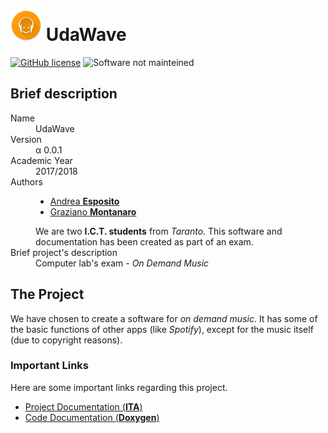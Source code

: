 # <img src="/src/resources/icon.png" alt="UdaWave Logo" width="50px"> UdaWave

[![GitHub license](https://img.shields.io/github/license/mineand99/UdaWave.svg?style=for-the-badge)](https://github.com/mineand99/UdaWave/blob/master/LICENSE)
![Software not mainteined](https://img.shields.io/maintenance/no/2018.svg?style=for-the-badge)

## Brief description
<dl>
  <dt>Name</dt>
  <dd>UdaWave</dd>
  <dt>Version</dt>
  <dd>&alpha; 0.0.1</dd>
  <dt>Academic Year</dt>
  <dd>2017/2018</dd>
  <dt>Authors</dt>
  <dd>
    <ul>
      <li><a href="https://github.com/espositoandrea">Andrea <strong>Esposito</strong></a></li>
      <li><a href="https://github.com/prewarning">Graziano <strong>Montanaro</strong></a></li>
    </ul>
    We are two <strong>I.C.T. students</strong> from <em>Taranto</em>. This software and documentation has been created as part of an exam.
  </dd>
  <dt>Brief project's description</dt>
  <dd>Computer lab's exam - <i>On Demand Music</i></dd>
</dl>

## The Project
We have chosen to create a software for *on demand music*. It has some of the basic functions of other apps (like *Spotify*), except for the music itself (due to copyright reasons).
### Important Links
Here are some important links regarding this project.
- <a href="http://andreaespositouniba.altervista.org/Computer%20Laboratory/downloadable/Documentazione.pdf" download>Project Documentation (**ITA**)</a>
- <a href="http://andreaespositouniba.altervista.org/Computer%20Laboratory/Doxygen/" target="_blank">Code Documentation (**Doxygen**)</a>
